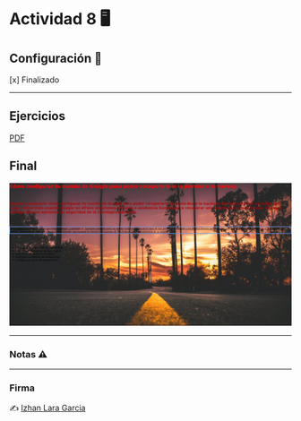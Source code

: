 # Actividad 8 🖥️


## Configuración 🧰
[x] Finalizado

---

## Ejercicios

[PDF](https://github.com/izhanlaragarcia/Actividades_DAW_1/blob/main/Lenguaje_de_Marcas/introduccion/actividad_8/Activitat%208%20Bloc1.pdf)

## Final

![Foto final de como deberia quedar la web](img/final.png)

---

### Notas ⚠️

---

### Firma

✍️ [Izhan Lara Garcia](https://github/izhanlaragarcia.com)
